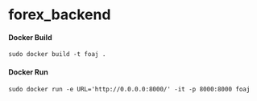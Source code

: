 # forex_backend

#### Docker Build
`sudo docker build -t foaj .`

#### Docker Run
`sudo docker run -e URL='http://0.0.0.0:8000/' -it -p 8000:8000 foaj`
